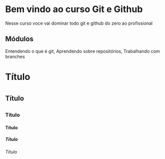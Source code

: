# Bem vindo ao curso Git e Github

Nesse curso voce vai dominar todo git e github do zero ao profissional


## Módulos
Entendendo o que é git, Aprendendo sobre repositórios, Trabalhando com branches

# Título <h1>

## Título <h2>

### Título <h3>

#### Título <h4>

##### Título <h5>

###### Título <h6>




